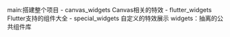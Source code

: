 main:搭建整个项目
    - canvas_widgets  Canvas相关的特效
    - flutter_widgets  Flutter支持的组件大全
    - special_widgets  自定义的特效展示
widgets：抽离的公共组件库